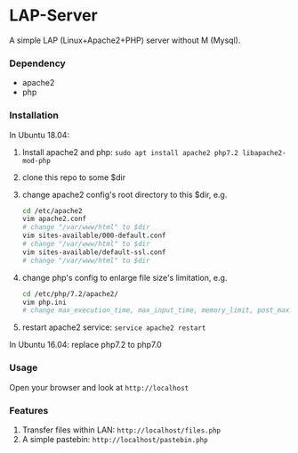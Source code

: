 # LAP-Server

A simple LAP (Linux+Apache2+PHP) server without M (Mysql).

### Dependency

- apache2
- php

### Installation

In Ubuntu 18.04:

1. Install apache2 and php: `sudo apt install apache2 php7.2 libapache2-mod-php`

2. clone this repo to some $dir

3. change apache2 config's root directory to this $dir, e.g. 

   ```bash
   cd /etc/apache2
   vim apache2.conf
   # change "/var/www/html" to $dir
   vim sites-available/000-default.conf
   # change "/var/www/html" to $dir
   vim sites-available/default-ssl.conf
   # change "/var/www/html" to $dir
   ```

4. change php's config to enlarge file size's limitation, e.g.

   ```bash
   cd /etc/php/7.2/apache2/
   vim php.ini
   # change max_execution_time, max_input_time, memory_limit, post_max_size, upload_max_filesize, and default_socket_timeout
   ```

5. restart apache2 service: `service apache2 restart`

In Ubuntu 16.04: replace php7.2 to php7.0

### Usage

Open your browser and look at `http://localhost`

### Features

1. Transfer files within LAN: `http://localhost/files.php`
2. A simple pastebin: `http://localhost/pastebin.php`
